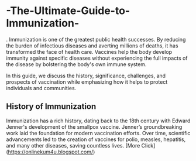 # -The-Ultimate-Guide-to-Immunization-
. 
Immunization is one of the greatest public health successes. By reducing the burden of infectious diseases and averting millions of deaths, it has transformed the face of health care. Vaccines help the body develop immunity against specific diseases without experiencing the full impacts of the disease by bolstering the body's own immune system.  

In this guide, we discuss the history, significance, challenges, and prospects of vaccination while emphasizing how it helps to protect individuals and communities.  

## History of Immunization  
Immunization has a rich history, dating back to the 18th century with Edward Jenner's development of the smallpox vaccine. Jenner’s groundbreaking work laid the foundation for modern vaccination efforts. Over time, scientific advancements led to the creation of vaccines for polio, measles, hepatitis, and many other diseases, saving countless lives.  [More Click]
(https://onlinekum4u.blogspot.com/)

